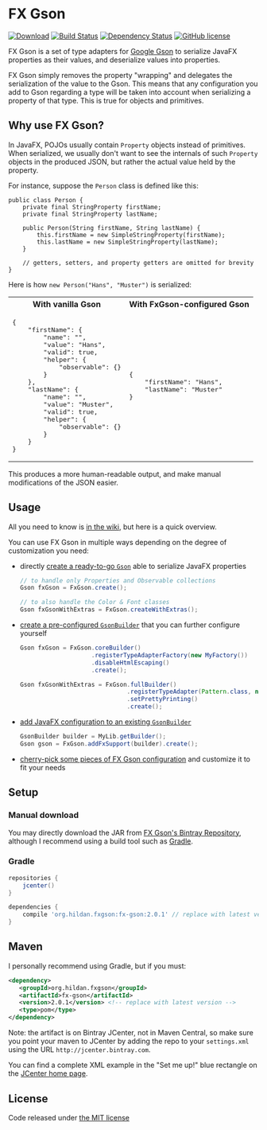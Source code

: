 # FX Gson

[![Download](https://api.bintray.com/packages/joffrey-bion/maven/fx-gson/images/download.svg)](https://bintray.com/joffrey-bion/maven/fx-gson/_latestVersion)
[![Build Status](https://travis-ci.org/joffrey-bion/fx-gson.svg?branch=master)](https://travis-ci.org/joffrey-bion/fx-gson)
[![Dependency Status](https://www.versioneye.com/user/projects/57327660a0ca35004baf8bfb/badge.svg)](https://www.versioneye.com/user/projects/57327660a0ca35004baf8bfb)
[![GitHub license](https://img.shields.io/badge/license-MIT-blue.svg)](https://github.com/joffrey-bion/fx-gson/blob/master/LICENSE)

FX Gson is a set of type adapters for [Google Gson](https://github.com/google/gson) to serialize JavaFX properties as 
their values, and deserialize values into properties.

FX Gson simply removes the property "wrapping" and delegates the serialization of the value to the Gson. This means that 
any configuration you add to Gson regarding a type will be taken into account when serializing a property of that type. 
This is true for objects and primitives.

## Why use FX Gson?

In JavaFX, POJOs usually contain `Property` objects instead of primitives. When serialized, we usually don't want to
see the internals of such `Property` objects in the produced JSON, but rather the actual value held by the property.

For instance, suppose the `Person` class is defined like this:

    public class Person {
        private final StringProperty firstName;
        private final StringProperty lastName;

        public Person(String firstName, String lastName) {
            this.firstName = new SimpleStringProperty(firstName);
            this.lastName = new SimpleStringProperty(lastName);
        }
        
        // getters, setters, and property getters are omitted for brevity
    }
    
Here is how `new Person("Hans", "Muster")` is serialized:

<table>
    <tr>
        <th>With vanilla Gson</th>
        <th>With FxGson-configured Gson</th>
    </tr>
    <tr>
        <td>
        <pre>{
    "firstName": {
        "name": "",
        "value": "Hans",
        "valid": true,
        "helper": {
            "observable": {}
        }
    },
    "lastName": {
        "name": "",
        "value": "Muster",
        "valid": true,
        "helper": {
            "observable": {}
        }
    }
}</pre>
        </td>
        <td>
            <pre>{
    "firstName": "Hans",
    "lastName": "Muster"
}</pre>
        </td>
    </tr>
</table>

This produces a more human-readable output, and make manual modifications of the JSON easier.

## Usage

All you need to know is [in the wiki](https://github.com/joffrey-bion/fx-gson/wiki/Basic-FX-Gson-usage), but here is a 
quick overview.

You can use FX Gson in multiple ways depending on the degree of customization you need:
- directly [create a ready-to-go `Gson`](https://github.com/joffrey-bion/fx-gson/wiki/Basic-FX-Gson-usage#simple-ways-matter) able to serialize JavaFX properties

    ```java
    // to handle only Properties and Observable collections
    Gson fxGson = FxGson.create();
    
    // to also handle the Color & Font classes
    Gson fxGsonWithExtras = FxGson.createWithExtras();
    ```

- [create a pre-configured `GsonBuilder`](https://github.com/joffrey-bion/fx-gson/wiki/Basic-FX-Gson-usage#using-pre-configured-gsonbuilders) that you can further configure yourself

    ```java
    Gson fxGson = FxGson.coreBuilder()
                        .registerTypeAdapterFactory(new MyFactory())
                        .disableHtmlEscaping()
                        .create();
    
    Gson fxGsonWithExtras = FxGson.fullBuilder()
                                  .registerTypeAdapter(Pattern.class, new PatternSerializer())
                                  .setPrettyPrinting()
                                  .create();
    ```

- [add JavaFX configuration to an existing `GsonBuilder`](https://github.com/joffrey-bion/fx-gson/wiki/Basic-FX-Gson-usage#adding-javafx-support-to-an-existing-gsonbuilder)

    ```java
    GsonBuilder builder = MyLib.getBuilder();
    Gson gson = FxGson.addFxSupport(builder).create();
    ```

- [cherry-pick some pieces of FX Gson configuration](https://github.com/joffrey-bion/fx-gson/wiki/Customize-FX-Gson) and customize it to fit your needs

## Setup

### Manual download
 
You may directly download the JAR from 
[FX Gson's Bintray Repository](https://bintray.com/joffrey-bion/maven/fx-gson/_latestVersion), although I recommend
using a build tool such as [Gradle](https://gradle.org/).
 
### Gradle

```groovy
repositories {
    jcenter()
}

dependencies {
    compile 'org.hildan.fxgson:fx-gson:2.0.1' // replace with latest version
}
```

## Maven

I personally recommend using Gradle, but if you must:

```xml
<dependency>
   <groupId>org.hildan.fxgson</groupId>
   <artifactId>fx-gson</artifactId>
   <version>2.0.1</version> <!-- replace with latest version -->
   <type>pom</type>
</dependency>
```    
    
Note: the artifact is on Bintray JCenter, not in Maven Central, so make sure you point your maven to JCenter by adding 
the repo to your `settings.xml` using the URL `http://jcenter.bintray.com`.

You can find a complete XML example in the "Set me up!" blue rectangle on the 
[JCenter home page](https://bintray.com/bintray/jcenter).

## License

Code released under [the MIT license](https://github.com/joffrey-bion/io-utils/blob/master/LICENSE)
